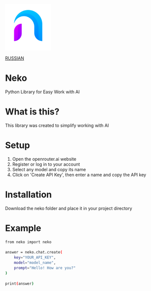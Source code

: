 
<img src="NekoLogo.png" width="150" height="150">

<a href="README_RU.md">RUSSIAN</a>

# Neko
Python Library for Easy Work with AI

# What is this?

This library was created to simplify working with AI

# Setup

1. Open the openrouter.ai website
2. Register or log in to your account
3. Select any model and copy its name
4. Click on 'Create API Key', then enter a name and copy the API key

# Installation

Download the neko folder and place it in your project directory

# Example

```bash
from neko import neko

answer = neko.chat.create(
    key="YOUR_API_KEY",
    model="model_name",
    prompt="Hello! How are you?"
)

print(answer)
```
